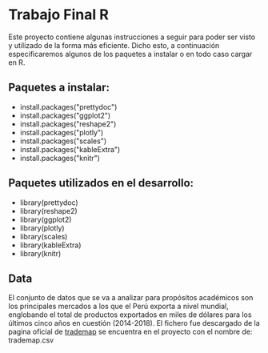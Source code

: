 # Trabajo Final R
Este proyecto contiene algunas instrucciones a seguir para poder ser visto y utilizado de la forma más eficiente. Dicho esto, a continuación especificaremos algunos de los paquetes a instalar o en todo caso cargar en R.

## Paquetes a instalar:

*  install.packages("prettydoc")
* install.packages("ggplot2")
* install.packages("reshape2")
* install.packages("plotly")
* install.packages("scales")
* install.packages("kableExtra")
* install.packages("knitr")

## Paquetes utilizados en el desarrollo:

* library(prettydoc)
* library(reshape2)
* library(ggplot2)
* library(plotly)
* library(scales)
* library(kableExtra)
* library(knitr)

## Data

El conjunto de datos que se va a analizar para propósitos académicos son los principales mercados a los que el Perú exporta a nivel mundial, englobando el total de productos exportados en miles de dólares para los últimos cinco años en cuestión (2014-2018).
El fichero fue descargado de la pagina oficial de [trademap]("https://www.trademap.org/") se encuentra en el proyecto con el nombre de: trademap.csv





